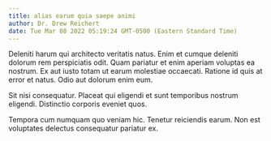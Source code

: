 ```yaml
---
title: alias earum quia saepe animi
author: Dr. Drew Reichert
date: Tue Mar 08 2022 05:19:24 GMT-0500 (Eastern Standard Time)
---
```

Deleniti harum qui architecto veritatis natus. Enim et cumque deleniti dolorum rem perspiciatis odit. Quam pariatur et enim aperiam voluptas ea nostrum. Ex aut iusto totam ut earum molestiae occaecati. Ratione id quis at error et natus. Odio aut dolorum enim eum.

 Sit nisi consequatur. Placeat qui eligendi et sunt temporibus nostrum eligendi. Distinctio corporis eveniet quos.

 Tempora cum numquam quo veniam hic. Tenetur reiciendis earum. Non est voluptates delectus consequatur pariatur ex.